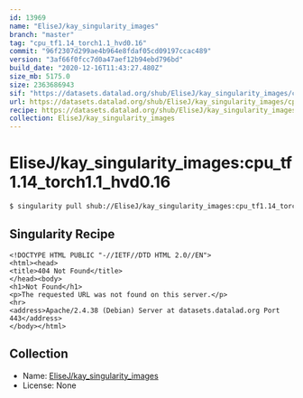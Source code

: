 ```yaml
---
id: 13969
name: "EliseJ/kay_singularity_images"
branch: "master"
tag: "cpu_tf1.14_torch1.1_hvd0.16"
commit: "96f2307d299ae4b964e8fdaf05cd09197ccac489"
version: "3af66f0fcc7d0a47aef12b94ebd796bd"
build_date: "2020-12-16T11:43:27.480Z"
size_mb: 5175.0
size: 2363686943
sif: "https://datasets.datalad.org/shub/EliseJ/kay_singularity_images/cpu_tf1.14_torch1.1_hvd0.16/2020-12-16-96f2307d-3af66f0f/3af66f0fcc7d0a47aef12b94ebd796bd.sif"
url: https://datasets.datalad.org/shub/EliseJ/kay_singularity_images/cpu_tf1.14_torch1.1_hvd0.16/2020-12-16-96f2307d-3af66f0f/
recipe: https://datasets.datalad.org/shub/EliseJ/kay_singularity_images/cpu_tf1.14_torch1.1_hvd0.16/2020-12-16-96f2307d-3af66f0f/Singularity
collection: EliseJ/kay_singularity_images
---
```


# EliseJ/kay_singularity_images:cpu_tf1.14_torch1.1_hvd0.16

```bash
$ singularity pull shub://EliseJ/kay_singularity_images:cpu_tf1.14_torch1.1_hvd0.16
```

## Singularity Recipe

```singularity
<!DOCTYPE HTML PUBLIC "-//IETF//DTD HTML 2.0//EN">
<html><head>
<title>404 Not Found</title>
</head><body>
<h1>Not Found</h1>
<p>The requested URL was not found on this server.</p>
<hr>
<address>Apache/2.4.38 (Debian) Server at datasets.datalad.org Port 443</address>
</body></html>
```

## Collection

 - Name: [EliseJ/kay_singularity_images](https://github.com/EliseJ/kay_singularity_images)
 - License: None

